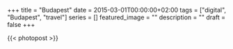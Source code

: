 +++
title =  "Budapest"
date = 2015-03-01T00:00:00+02:00
tags = ["digital", "Budapest", "travel"]
series = []
featured_image = ""
description = ""
draft = false
+++

{{< photopost >}}
